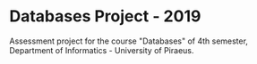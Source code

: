 # Databases Project - 2019
Assessment project for the course "Databases" of 4th semester, Department of Informatics - University of Piraeus.
